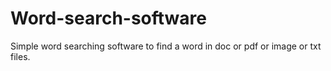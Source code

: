# Word-search-software
Simple word searching software to find a word in doc or pdf or image or txt files.
